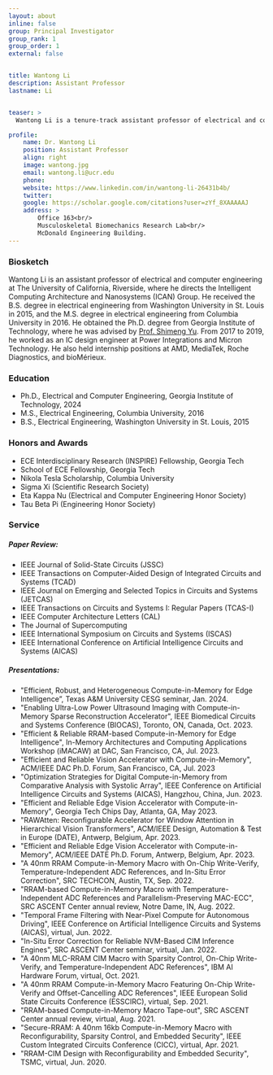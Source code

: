 ```yaml
---
layout: about
inline: false
group: Principal Investigator
group_rank: 1
group_order: 1
external: false


title: Wantong Li
description: Assistant Professor
lastname: Li


teaser: >
  Wantong Li is a tenure-track assistant professor of electrical and computer engineering at the University of California, Riverside. He directs the Intelligent Computing Architecture and Nanosystems (ICAN) Group. He received the Ph.D. degree from the Georgia Institute of Technology. His research interests span the areas of memory-centric computing, emerging logic and memory technologies, reliable and robust IC design, 2.5-D/3-D integrated nanosystems, and software-hardware co-design for edge AI.

profile:
    name: Dr. Wantong Li
    position: Assistant Professor
    align: right
    image: wantong.jpg
    email: wantong.li@ucr.edu
    phone: 
    website: https://www.linkedin.com/in/wantong-li-26431b4b/
    twitter: 
    google: https://scholar.google.com/citations?user=zYf_8XAAAAAJ
    address: >
        Office 163<br/>
        Musculoskeletal Biomechanics Research Lab<br/>
        McDonald Engineering Building.
---
```


### Biosketch
Wantong Li is an assistant professor of electrical and computer engineering at The University of California, Riverside, where he directs the Intelligent Computing Architecture and Nanosystems (ICAN) Group. He received the B.S. degree in electrical engineering from Washington University in St. Louis in 2015, and the M.S. degree in electrical engineering from Columbia University in 2016. He obtained the Ph.D. degree from Georgia Institute of Technology, where he was advised by [Prof. Shimeng Yu](https://shimeng.ece.gatech.edu/). From 2017 to 2019, he worked as an IC design engineer at Power Integrations and Micron Technology. He also held internship positions at AMD, MediaTek, Roche Diagnostics, and bioMérieux.

### Education
* Ph.D., Electrical and Computer Engineering, Georgia Institute of Technology, 2024
* M.S., Electrical Engineering, Columbia University, 2016
* B.S., Electrical Engineering, Washington University in St. Louis, 2015

### Honors and Awards
* ECE Interdisciplinary Research (INSPIRE) Fellowship, Georgia Tech
* School of ECE Fellowship, Georgia Tech
* Nikola Tesla Scholarship, Columbia University
* Sigma Xi (Scientific Research Society)
* Eta Kappa Nu (Electrical and Computer Engineering Honor Society)
* Tau Beta Pi (Engineering Honor Society)

### Service
##### Paper Review:
* IEEE Journal of Solid-State Circuits (JSSC)
* IEEE Transactions on Computer-Aided Design of Integrated Circuits and Systems (TCAD)
* IEEE Journal on Emerging and Selected Topics in Circuits and Systems (JETCAS)
* IEEE Transactions on Circuits and Systems I: Regular Papers (TCAS-I)
* IEEE Computer Architecture Letters (CAL)
* The Journal of Supercomputing
* IEEE International Symposium on Circuits and Systems (ISCAS)
* IEEE International Conference on Artificial Intelligence Circuits and Systems (AICAS)

##### Presentations:
* "Efficient, Robust, and Heterogeneous Compute-in-Memory for Edge Intelligence”, Texas A&M University CESG seminar, Jan. 2024.
* "Enabling Ultra-Low Power Ultrasound Imaging with Compute-in-Memory Sparse Reconstruction Accelerator", IEEE Biomedical Circuits and Systems Conference (BIOCAS), Toronto, ON, Canada, Oct. 2023.
* "Efficient & Reliable RRAM-based Compute-in-Memory for Edge Intelligence", In-Memory Architectures and Computing Applications Workshop (iMACAW) at DAC, San Francisco, CA, Jul. 2023.
* "Efficient and Reliable Vision Accelerator with Compute-in-Memory", ACM/IEEE DAC Ph.D. Forum, San Francisco, CA, Jul. 2023
* "Optimization Strategies for Digital Compute-in-Memory from Comparative Analysis with Systolic Array", IEEE Conference on Artificial Intelligence Circuits and Systems (AICAS), Hangzhou, China, Jun. 2023.
* "Efficient and Reliable Edge Vision Accelerator with Compute-in-Memory", Georgia Tech Chips Day, Atlanta, GA, May 2023.
* "RAWAtten: Reconfigurable Accelerator for Window Attention in Hierarchical Vision Transformers", ACM/IEEE Design, Automation & Test in Europe (DATE), Antwerp, Belgium, Apr. 2023.
* "Efficient and Reliable Edge Vision Accelerator with Compute-in-Memory", ACM/IEEE DATE Ph.D. Forum, Antwerp, Belgium, Apr. 2023.
* "A 40nm RRAM Compute-in-Memory Macro with On-Chip Write-Verify, Temperature-Independent ADC References, and In-Situ Error Correction", SRC TECHCON, Austin, TX, Sep. 2022.
* "RRAM-based Compute-in-Memory Macro with Temperature-Independent ADC References and Parallelism-Preserving MAC-ECC", SRC ASCENT Center annual review, Notre Dame, IN, Aug. 2022.
* "Temporal Frame Filtering with Near-Pixel Compute for Autonomous Driving", IEEE Conference on Artificial Intelligence Circuits and Systems (AICAS), virtual, Jun. 2022.
* "In-Situ Error Correction for Reliable NVM-Based CIM Inference Engines", SRC ASCENT Center seminar, virtual, Jan. 2022.
* "A 40nm MLC-RRAM CIM Macro with Sparsity Control, On-Chip Write-Verify, and Temperature-Independent ADC References", IBM AI Hardware Forum, virtual, Oct. 2021.
* "A 40nm RRAM Compute-in-Memory Macro Featuring On-Chip Write-Verify and Offset-Cancelling ADC References", IEEE European Solid State Circuits Conference (ESSCIRC), virtual, Sep. 2021.
* "RRAM-based Compute-in-Memory Macro Tape-out", SRC ASCENT Center annual review, virtual, Aug. 2021.
* "Secure-RRAM: A 40nm 16kb Compute-in-Memory Macro with Reconfigurability, Sparsity Control, and Embedded Security", IEEE Custom Integrated Circuits Conference (CICC), virtual, Apr. 2021.
* "RRAM-CIM Design with Reconfigurability and Embedded Security", TSMC, virtual, Jun. 2020.
